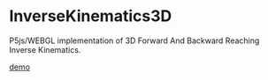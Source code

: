 # InverseKinematics3D
P5js/WEBGL implementation of 3D Forward And Backward Reaching Inverse Kinematics.

[demo](http://siroi.co.in/apps/Forward%20Kinematics3D/)
